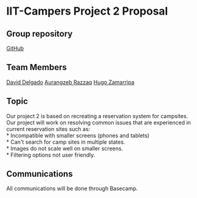 # IIT-Campers Project 2 Proposal

## Group repository
  [GitHub](https://github.com/IIT-Campers/ITMD-362-Project2)

## Team Members
  [David Delgado](https://github.com/ddelgad5/ITMD-362-Project2/)
  [Aurangzeb Razzaq](https://github.com/aurangzebrazzaq/ITMD-362-Project2)
  [Hugo Zamarripa](https://github.com/HugoZam/ITMD-362-Project2)
  []()

## Topic
  Our project 2 is based on recreating a reservation system for campsites.  Our project will work on resolving common issues that are experienced in current reservation sites such as:  
    * Incompatible with smaller screens (phones and tablets)  
    * Can't search for camp sites in multiple states.  
    * Images do not scale well on smaller screens.  
    * Filtering options not user friendly.  

## Communications
  All communications will be done through Basecamp.
